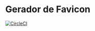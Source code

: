 # Gerador de Favicon
[![CircleCI](https://circleci.com/gh/shadowlik/geradorfavicon.svg?style=svg)](https://circleci.com/gh/shadowlik/geradorfavicon)
